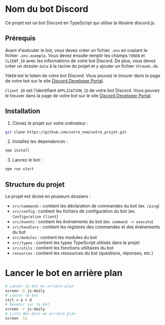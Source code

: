 # Nom du bot Discord

Ce projet est un bot Discord en TypeScript qui utilise la librairie discord.js. 

## Prérequis

Avant d'exécuter le bot, vous devez créer un fichier `.env` en copiant le fichier `.env.exemple`. Vous devez ensuite remplir les champs `TOKEN` et `CLIENT_ID` avec les informations de votre bot Discord. De plus, vous devez créer un dossier `data` à la racine du projet et y ajouter un fichier `threads.db`.

`TOKEN` est le token de votre bot Discord. Vous pouvez le trouver dans la page de votre bot sur le site [Discord Developer Portal](https://discord.com/developers/applications).

`Client ID` est l'identifiant `APPLICATION_ID` de votre bot Discord. Vous pouvez le trouver dans la page de votre bot sur le site [Discord Developer Portal](https://discord.com/developers/applications).

## Installation

1. Clonez le projet sur votre ordinateur : 

```bash
git clone https://github.com/votre_nom/votre_projet.git
```	
2. Installez les dépendances : 

```bash
npm install
```

3. Lancez le bot :
```bash
npm run start
```

## Structure du projet

Le projet est divisé en plusieurs dossiers :

- `src/commands` : contient les déclaration de commandes du bot (ex. `/ping`)
- `src/config` : contient les fichiers de configuration du bot (ex. `Configuration Client`)
- `src/events` : contient les événements du bot (ex. `command -> execute`)
- `src/handlers` : contient les registres des commandes et des événements du bot 
- `src/modules` : contient les modules du bot 
- `src/types` : contient les types TypeScript utilisés dans le projet
- `src/utils` : contient les fonctions utilitaires du bot 
- `resources` : contient les ressources du bot (questions, réponses, etc.)


# Lancer le bot en arrière plan

```bash
# Lancer le bot en arrière plan
screen -S js-daily
# Lancer le bot
ctrl + a + d
# Revenir sur le bot
screen -r js-daily
# Liste des bots en arrière plan
screen -ls
```


